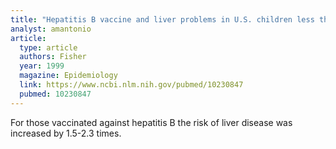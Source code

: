 ```yaml
---
title: "Hepatitis B vaccine and liver problems in U.S. children less than 6 years old, 1993 and 1994"
analyst: amantonio
article:
  type: article
  authors: Fisher
  year: 1999
  magazine: Epidemiology
  link: https://www.ncbi.nlm.nih.gov/pubmed/10230847
  pubmed: 10230847
---
```


For those vaccinated against hepatitis B the risk of liver disease was increased by 1.5-2.3 times.

